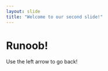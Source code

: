 ```yaml
---
layout: slide
title: "Welcome to our second slide!"
---
```

# Runoob!
Use the left arrow to go back!
